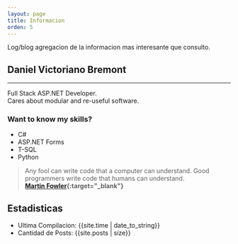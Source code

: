 ```yaml
---
layout: page
title: Informacion
orden: 5
---
```


Log/blog agregacion de la informacion mas interesante que consulto.

## Daniel Victoriano Bremont

---

Full Stack ASP.NET Developer. <br/>
Cares about modular and re-useful software.

### Want to know my skills?
- C#
- ASP.NET Forms
- T-SQL
- Python

> Any fool can write code that a computer can understand. Good programmers write code that humans can understand.  <br/>
> **[Martin Fowler](https://martinfowler.com/){:target="_blank"}**

## Estadisticas
- Ultima Compilacion: {{site.time | date_to_string}} <br/>
- Cantidad de Posts: {{site.posts | size}}